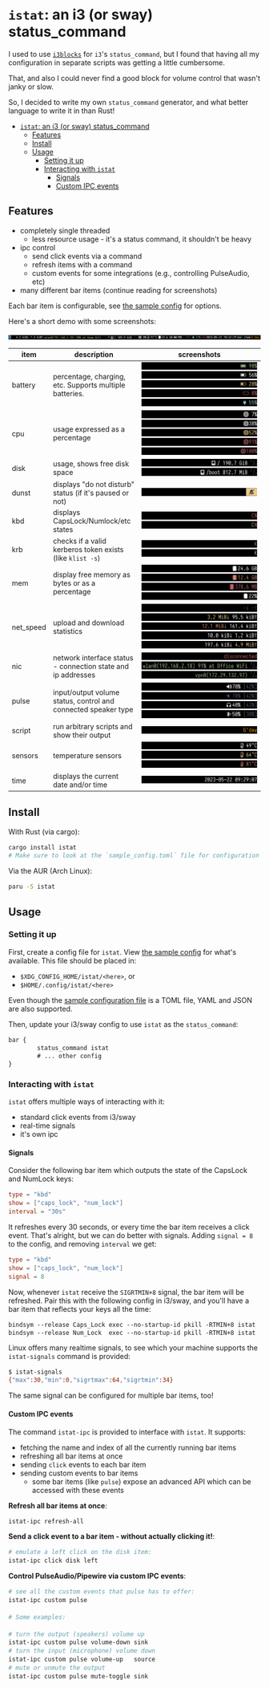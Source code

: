 # `istat`: an i3 (or sway) status_command

I used to use [`i3blocks`](https://github.com/vivien/i3blocks) for `i3`'s `status_command`, but I found that having all
my configuration in separate scripts was getting a little cumbersome.

That, and also I could never find a good block for volume control that wasn't janky or slow.

So, I decided to write my own `status_command` generator, and what better language to write it in than Rust!

- [`istat`: an i3 (or sway) status\_command](#istat-an-i3-or-sway-status_command)
  - [Features](#features)
  - [Install](#install)
  - [Usage](#usage)
    - [Setting it up](#setting-it-up)
    - [Interacting with `istat`](#interacting-with-istat)
      - [Signals](#signals)
      - [Custom IPC events](#custom-ipc-events)


## Features

* completely single threaded
  * less resource usage - it's a status command, it shouldn't be heavy
* ipc control
  * send click events via a command
  * refresh items with a command
  * custom events for some integrations (e.g., controlling PulseAudio, etc)
* many different bar items (continue reading for screenshots)

Each bar item is configurable, see [the sample config](./sample_config.toml) for options.

Here's a short demo with some screenshots:

![screenshot of i3bar](./.github/assets/full.png)

| item      | description                                                    | screenshots                                                                                                                                                                                   |
| --------- | -------------------------------------------------------------- | --------------------------------------------------------------------------------------------------------------------------------------------------------------------------------------------- |
| battery   | percentage, charging, etc. Supports multiple batteries.        | ![](./.github/assets/battery_1.png) ![](./.github/assets/battery_2.png) ![](./.github/assets/battery_3.png) ![](./.github/assets/battery_4.png) ![](./.github/assets/battery_5.png)           |
| cpu       | usage expressed as a percentage                                | ![](./.github/assets/cpu_1.png) ![](./.github/assets/cpu_2.png) ![](./.github/assets/cpu_3.png) ![](./.github/assets/cpu_4.png) ![](./.github/assets/cpu_5.png)                               |
| disk      | usage, shows free disk space                                   | ![](./.github/assets/disk_1.png) ![](./.github/assets/disk_2.png)                                                                                                                             |
| dunst     | displays "do not disturb" status (if it's paused or not)       | ![](./.github/assets/dunst_1.png)                                                                                                                                                             |
| kbd       | displays CapsLock/Numlock/etc states                           | ![](./.github/assets/kbd_1.png) ![](./.github/assets/kbd_2.png)                                                                                                                               |
| krb       | checks if a valid kerberos token exists (like `klist -s`)      | ![](./.github/assets/krb_1.png) ![](./.github/assets/krb_2.png)                                                                                                                               |
| mem       | display free memory as bytes or as a percentage                | ![](./.github/assets/mem_1.png) ![](./.github/assets/mem_2.png) ![](./.github/assets/mem_3.png) ![](./.github/assets/mem_4.png)                                                               |
| net_speed | upload and download statistics                                 | ![](./.github/assets/net_speed_1.png) ![](./.github/assets/net_speed_2.png) ![](./.github/assets/net_speed_3.png) ![](./.github/assets/net_speed_4.png) ![](./.github/assets/net_speed_5.png) |
| nic       | network interface status - connection state and ip addresses   | ![](./.github/assets/nic_1.png) ![](./.github/assets/nic_2.png) ![](./.github/assets/nic_3.png)                                                                                               |
| pulse     | input/output volume status, control and connected speaker type | ![](./.github/assets/pulse_1.png) ![](./.github/assets/pulse_2.png) ![](./.github/assets/pulse_3.png) ![](./.github/assets/pulse_4.png)                                                       |
| script    | run arbitrary scripts and show their output                    | ![](./.github/assets/script_1.png)                                                                                                                                                            |
| sensors   | temperature sensors                                            | ![](./.github/assets/sensors_1.png) ![](./.github/assets/sensors_2.png) ![](./.github/assets/sensors_3.png)                                                                                   |
| time      | displays the current date and/or time                          | ![](./.github/assets/time_1.png)                                                                                                                                                              |


## Install

With Rust (via cargo):

```sh
cargo install istat
# Make sure to look at the `sample_config.toml` file for configuration options
```

Via the AUR (Arch Linux):

```sh
paru -S istat
```

## Usage

### Setting it up

First, create a config file for `istat`. View [the sample config](./sample_config.toml) for what's available.
This file should be placed in:

* `$XDG_CONFIG_HOME/istat/<here>`, or
* `$HOME/.config/istat/<here>`

Even though the [sample configuration file](./sample_config.toml) is a TOML file, YAML and JSON are also supported.

Then, update your i3/sway config to use `istat` as the `status_command`:

```
bar {
        status_command istat
        # ... other config
}
```

### Interacting with `istat`

`istat` offers multiple ways of interacting with it:

* standard click events from i3/sway
* real-time signals
* it's own ipc

#### Signals

Consider the following bar item which outputs the state of the CapsLock and NumLock keys:

```toml
type = "kbd"
show = ["caps_lock", "num_lock"]
interval = "30s"
```

It refreshes every 30 seconds, or every time the bar item receives a click event. That's alright, but we can do better with signals.
Adding `signal = 8` to the config, and removing `interval` we get:

```toml
type = "kbd"
show = ["caps_lock", "num_lock"]
signal = 8
```

Now, whenever `istat` receive the `SIGRTMIN+8` signal, the bar item will be refreshed.
Pair this with the following config in i3/sway, and you'll have a bar item that reflects your keys all the time:

```
bindsym --release Caps_Lock exec --no-startup-id pkill -RTMIN+8 istat
bindsym --release Num_Lock  exec --no-startup-id pkill -RTMIN+8 istat
```

Linux offers many realtime signals, to see which your machine supports the `istat-signals` command is provided:

```bash
$ istat-signals
{"max":30,"min":0,"sigrtmax":64,"sigrtmin":34}
```

The same signal can be configured for multiple bar items, too!

#### Custom IPC events

The command `istat-ipc` is provided to interface with `istat`. It supports:

* fetching the name and index of all the currently running bar items
* refreshing all bar items at once
* sending `click` events to each bar item
* sending custom events to bar items
  * some bar items (like `pulse`) expose an advanced API which can be accessed with these events

**Refresh all bar items at once**:

```bash
istat-ipc refresh-all
```

**Send a click event to a bar item - without actually clicking it!**:

```bash
# emulate a left click on the disk item:
istat-ipc click disk left
```

**Control PulseAudio/Pipewire via custom IPC events**:

```bash
# see all the custom events that pulse has to offer:
istat-ipc custom pulse

# Some examples:

# turn the output (speakers) volume up
istat-ipc custom pulse volume-down sink
# turn the input (microphone) volume down
istat-ipc custom pulse volume-up   source
# mute or unmute the output
istat-ipc custom pulse mute-toggle sink
```
